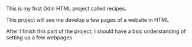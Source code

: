 This is my first Odin HTML project called recipes.

This project will see me develop a few pages of a website in HTML

After I finish this part of the project, I should have a bsic understanding of setting up a few webpages